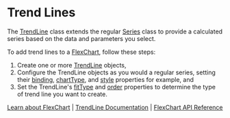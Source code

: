 Trend Lines
===========

The [TrendLine](https://www.grapecity.com/wijmo/api/classes/wijmo_chart_analytics.trendline.html) class extends the regular [Series](https://www.grapecity.com/wijmo/api/classes/wijmo_chart.series.html) class to provide a calculated series based on the data and parameters you select.

To add trend lines to a [FlexChart](https://www.grapecity.com/wijmo/api/classes/wijmo_chart.flexchart.html), follow these steps:

1.  Create one or more [TrendLine](https://www.grapecity.com/wijmo/api/classes/wijmo_chart_analytics.trendline.html) objects,
2.  Configure the TrendLine objects as you would a regular series, setting their [binding](https://www.grapecity.com/wijmo/api/classes/wijmo_chart_analytics.trendline.html#binding), [chartType](https://www.grapecity.com/wijmo/api/classes/wijmo_chart.series.html#charttype), and [style](https://www.grapecity.com/wijmo/api/classes/wijmo_chart_analytics.trendline.html#style) properties for example, and
3.  Set the TrendLine's [fitType](https://www.grapecity.com/wijmo/api/classes/wijmo_chart_analytics.trendline.html#fittype) and [order](https://www.grapecity.com/wijmo/api/classes/wijmo_chart_analytics.trendline.html#order) properties to determine the type of trend line you want to create.

[Learn about FlexChart](https://www.grapecity.com/wijmo-flexchart) | [TrendLine Documentation](https://www.grapecity.com/wijmo/docs/Topics/Chart/Advanced/Analytics/Trend-Lines) | [FlexChart API Reference](https://www.grapecity.com/wijmo/api/classes/wijmo_chart.flexchart.html)